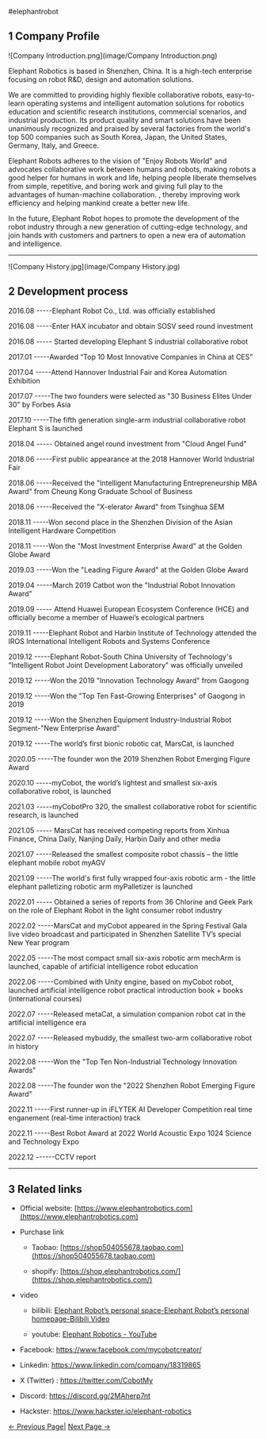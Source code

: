#elephantrobot

## 1 Company Profile

![Company Introduction.png](image/Company Introduction.png)

Elephant Robotics is based in Shenzhen, China. It is a high-tech enterprise focusing on robot R&D, design and automation solutions.

We are committed to providing highly flexible collaborative robots, easy-to-learn operating systems and intelligent automation solutions for robotics education and scientific research institutions, commercial scenarios, and industrial production. Its product quality and smart solutions have been unanimously recognized and praised by several factories from the world's top 500 companies such as South Korea, Japan, the United States, Germany, Italy, and Greece.

Elephant Robots adheres to the vision of "Enjoy Robots World" and advocates collaborative work between humans and robots, making robots a good helper for humans in work and life, helping people liberate themselves from simple, repetitive, and boring work and giving full play to the advantages of human-machine collaboration. , thereby improving work efficiency and helping mankind create a better new life.

In the future, Elephant Robot hopes to promote the development of the robot industry through a new generation of cutting-edge technology, and join hands with customers and partners to open a new era of automation and intelligence.

---

![Company History.jpg](image/Company History.jpg)

## 2 Development process

2016.08 -----Elephant Robot Co., Ltd. was officially established

2016.08 -----Enter HAX incubator and obtain SOSV seed round investment

2016.08 ----- Started developing Elephant S industrial collaborative robot

2017.01 -----Awarded “Top 10 Most Innovative Companies in China at CES”

2017.04 -----Attend Hannover Industrial Fair and Korea Automation Exhibition

2017.07 -----The two founders were selected as "30 Business Elites Under 30" by Forbes Asia

2017.10 -----The fifth generation single-arm industrial collaborative robot Elephant S is launched

2018.04 ----- Obtained angel round investment from "Cloud Angel Fund"

2018.06 -----First public appearance at the 2018 Hannover World Industrial Fair

2018.06 -----Received the "Intelligent Manufacturing Entrepreneurship MBA Award" from Cheung Kong Graduate School of Business

2018.06 -----Received the "X-elerator Award" from Tsinghua SEM

2018.11 -----Won second place in the Shenzhen Division of the Asian Intelligent Hardware Competition

2018.11 -----Won the "Most Investment Enterprise Award" at the Golden Globe Award

2019.03 -----Won the "Leading Figure Award" at the Golden Globe Award

2019.04 -----March 2019 Catbot won the "Industrial Robot Innovation Award"

2019.09 ----- Attend Huawei European Ecosystem Conference (HCE) and officially become a member of Huawei’s ecological partners

2019.11 -----Elephant Robot and Harbin Institute of Technology attended the IROS International Intelligent Robots and Systems Conference

2019.12 -----Elephant Robot-South China University of Technology's "Intelligent Robot Joint Development Laboratory" was officially unveiled

2019.12 -----Won the 2019 "Innovation Technology Award" from Gaogong

2019.12 -----Won the "Top Ten Fast-Growing Enterprises" of Gaogong in 2019

2019.12 -----Won the Shenzhen Equipment Industry-Industrial Robot Segment-"New Enterprise Award"

2019.12 -----The world’s first bionic robotic cat, MarsCat, is launched

2020.05 -----The founder won the 2019 Shenzhen Robot Emerging Figure Award

2020.10 -----myCobot, the world’s lightest and smallest six-axis collaborative robot, is launched

2021.03 -----myCobotPro 320, the smallest collaborative robot for scientific research, is launched

2021.05 ----- MarsCat has received competing reports from Xinhua Finance, China Daily, Nanjing Daily, Harbin Daily and other media

2021.07 -----Released the smallest composite robot chassis – the little elephant mobile robot myAGV

2021.09 -----The world's first fully wrapped four-axis robotic arm - the little elephant palletizing robotic arm myPalletizer is launched

2022.01 ----- Obtained a series of reports from 36 Chlorine and Geek Park on the role of Elephant Robot in the light consumer robot industry

2022.02 -----MarsCat and myCobot appeared in the Spring Festival Gala live video broadcast and participated in Shenzhen Satellite TV’s special New Year program

2022.05 -----The most compact small six-axis robotic arm mechArm is launched, capable of artificial intelligence robot education

2022.06 -----Combined with Unity engine, based on myCobot robot, launched artificial intelligence robot practical introduction book + books (international courses)

2022.07 -----Released metaCat, a simulation companion robot cat in the artificial intelligence era

2022.07 -----Released mybuddy, the smallest two-arm collaborative robot in history

2022.08 -----Won the "Top Ten Non-Industrial Technology Innovation Awards"

2022.08 -----The founder won the "2022 Shenzhen Robot Emerging Figure Award"

2022.11 -----First runner-up in iFLYTEK AI Developer Competition real time enganement (real-time interaction) track

2022.11 -----Best Robot Award at 2022 World Acoustic Expo 1024 Science and Technology Expo

2022.12 ------CCTV report

---

## 3 Related links

- Official website: [https://www.elephantrobotics.com](https://www.elephantrobotics.com)

- Purchase link

   - Taobao: [https://shop504055678.taobao.com](https://shop504055678.taobao.com)

   - shopify: [https://shop.elephantrobotics.com/](https://shop.elephantrobotics.com/)

- video

   - bilibili: [Elephant Robot’s personal space-Elephant Robot’s personal homepage-Bilibili Video](https://space.bilibili.com/2126215657)

   - youtube: [Elephant Robotics - YouTube](https://www.youtube.com/c/Elephantrobotics)

- Facebook: https://www.facebook.com/mycobotcreator/

- Linkedin: https://www.linkedin.com/company/18319865

- X (Twitter) : https://twitter.com/CobotMy

- Discord: https://discord.gg/2MAherp7nt

- Hackster: https://www.hackster.io/elephant-robotics

[← Previous Page](./9-AboutUs.md)| [Next Page →](./9.2-contact.md)